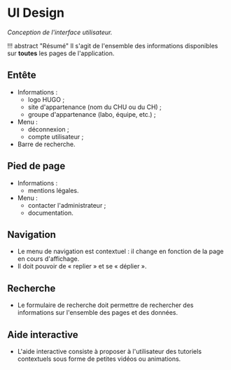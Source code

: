 # UI Design

_Conception de l'interface utilisateur._

!!! abstract "Résumé"
  Il s'agit de l'ensemble des informations disponibles sur __toutes__ les pages de l'application.

## Entête

- Informations :
  - logo HUGO ;
  - site d'appartenance (nom du CHU ou du CH) ;
  - groupe d'appartenance (labo, équipe, etc.) ;
- Menu :
  - déconnexion ;
  - compte utilisateur ;
- Barre de recherche.

## Pied de page

- Informations :
  - mentions légales.
- Menu :
  - contacter l'administrateur ;
  - documentation.

## Navigation

- Le menu de navigation est contextuel : il change en fonction de la page en cours d'affichage.
- Il doit pouvoir de « replier » et se « déplier ».

## Recherche

- Le formulaire de recherche doit permettre de rechercher des informations sur l'ensemble des pages et des données.

## Aide interactive

- L'aide interactive consiste à proposer à l'utilisateur des tutoriels contextuels sous forme de petites vidéos ou animations.
